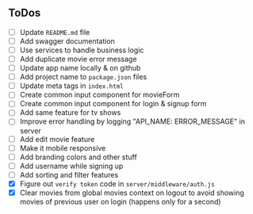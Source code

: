 ## ToDos

- [ ] Update `README.md` file
- [ ] Add swagger documentation
- [ ] Use services to handle business logic
- [ ] Add duplicate movie error message
- [ ] Update app name locally & on github
- [ ] Add project name to `package.json` files
- [ ] Update meta tags in `index.html`
- [ ] Create common input component for movieForm
- [ ] Create common input component for login & signup form
- [ ] Add same feature for tv shows
- [ ] Improve error handling by logging "API_NAME: ERROR_MESSAGE" in server
- [ ] Add edit movie feature
- [ ] Make it mobile responsive
- [ ] Add branding colors and other stuff
- [ ] Add username while signing up
- [ ] Add sorting and filter features
- [x] Figure out `verify token` code in `server/middleware/auth.js`
- [x] Clear movies from global movies context on logout to avoid showing movies of previous user on login (happens only for a second)

